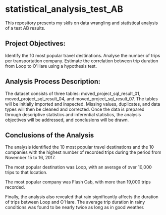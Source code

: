 # statistical_analysis_test_AB
This repository presents my skils on data wrangling and statistical analysis of a test AB results. 

## Project Objectives: 
Identify the 10 most popular travel destinations.
Analyse the number of trips per transportation company.
Estimate the correlation between trip duration from Loop to O'Hare using a hypothesis test.

## Analysis Process Description: 

The dataset consists of three tables: moved_project_sql_result_01, moved_project_sql_result_04, and moved_project_sql_result_07. The tables will be initially imported and inspected. Missing values, duplicates, and data types will then be cleaned and corrected. Once the data is prepared through descriptive statistics and inferential statistics, the analysis objectives will be addressed, and conclusions will be drawn.

## Conclusions of the Analysis
The analysis identified the 10 most popular travel destinations and the 10 companies with the highest number of recorded trips during the period from November 15 to 16, 2017.

The most popular destination was Loop, with an average of over 10,000 trips to that location.

The most popular company was Flash Cab, with more than 19,000 trips recorded.

Finally, the analysis also revealed that rain significantly affects the duration of trips between Loop and O’Hare. The average trip duration in rainy conditions was found to be nearly twice as long as in good weather.
